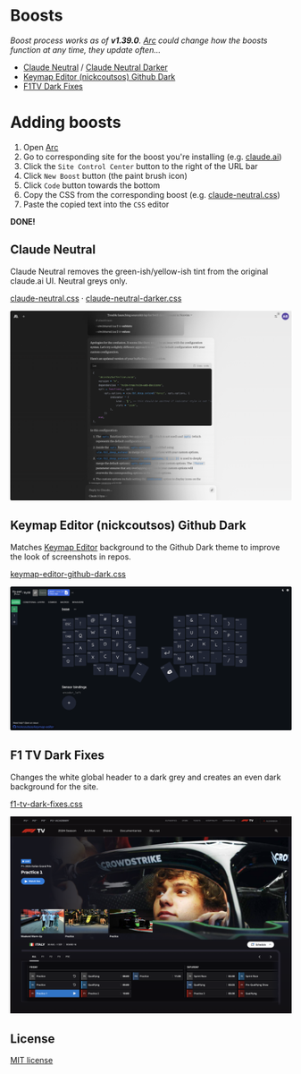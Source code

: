 # Boosts

*Boost process works as of **v1.39.0**. [Arc](https://arc.net/) could change how the boosts function at any time, they update often...*

<!-- * [Hugging Face Neutral](./boosts/hugging-face-neutral.css) -->
* [Claude Neutral](./boosts/claude-neutral.css) / [Claude Neutral Darker](./boosts/claude-neutral-darker.css)
* [Keymap Editor (nickcoutsos) Github Dark](./boosts/keymap-editor-github-dark.css)
* [F1TV Dark Fixes](./boosts/f1tv-dark-fixes.css)

# Adding boosts

1. Open [Arc](https://arc.net/)
2. Go to corresponding site for the boost you're installing (e.g. [claude.ai](https://claude.ai/))
3. Click the `Site Control Center` button to the right of the URL bar
4. Click `New Boost` button (the paint brush icon)
5. Click `Code` button towards the bottom
6. Copy the CSS from the corresponding boost (e.g. [claude-neutral.css](./boosts/claude-neutral.css))
7. Paste the copied text into the `CSS` editor

**DONE!**

<!-- ## Hugging Face Neutral (WIP) -->
<!---->
<!-- Another Neutral modification, this time changing the [Hugging Face](https://huggingface.co/) ~~blue~~ dark theme to my favorite neutral greys an whites. All icons and accent colors are left unchanged. -->
<!---->
<!-- [hugging-face-neutral.css](./boosts/hugging-face-neutral.css) -->
<!---->
<!-- ![Hugging-Face-Neutral](./img/Hugging-Face-Neutral.png) -->

## Claude Neutral

Claude Neutral removes the green-ish/yellow-ish tint from the original claude.ai UI. Neutral greys only.

[claude-neutral.css](./boosts/claude-neutral.css) · [claude-neutral-darker.css](./boosts/claude-neutral-darker.css)

![claude-neutral-darker](./img/Claude-Neutral-Darker.png)

## Keymap Editor (nickcoutsos) Github Dark

Matches [Keymap Editor](https://github.com/nickcoutsos/keymap-editor) background to the Github Dark theme to improve the look of screenshots in repos.

[keymap-editor-github-dark.css](./boosts/keymap-editor-github-dark.css)

![keymap-editor-github-dark](./img/Keymap-Editor-Github-Dark-1.png)

## F1 TV Dark Fixes

Changes the white global header to a dark grey and creates an even dark background for the site.

[f1-tv-dark-fixes.css](./boosts/f1-tv-dark-fixes.css)

![f1-tv-dark-fixes](./img/F1-TV-Dark-Fixes.png)

## License

[MIT license](./LICENSE)
